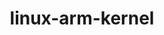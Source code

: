 ---
parent_project: linux
permalink: /engineering/projects/linux/linux-arm-kernel/
project_link_name: linux-arm-kernel
project_url: https://git.kernel.org/pub/scm/linux/kernel/git/torvalds/linux.git/commit/
statsAvailable: 'true'
title: linux-arm-kernel
---